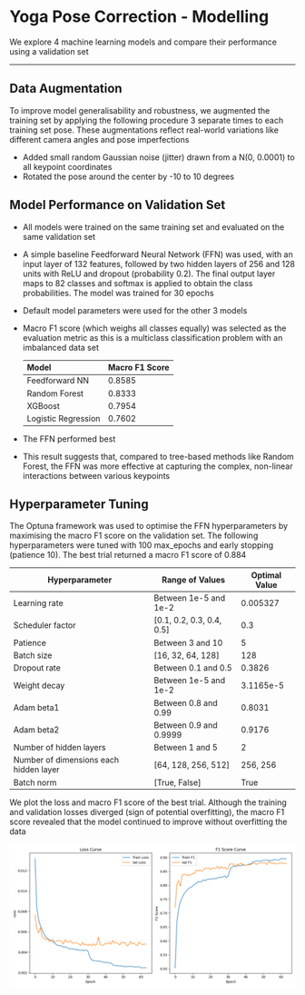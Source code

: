# Yoga Pose Correction - Modelling

We explore 4 machine learning models and compare their performance using a validation set

---

## Data Augmentation

To improve model generalisability and robustness, we augmented the training set by applying the following procedure 3 separate times to each training set pose. These augmentations reflect real-world variations like different camera angles and pose imperfections
- Added small random Gaussian noise (jitter) drawn from a N(0, 0.0001) to all keypoint coordinates
- Rotated the pose around the center by -10 to 10 degrees
 
## Model Performance on Validation Set
- All models were trained on the same training set and evaluated on the same validation set
- A simple baseline Feedforward Neural Network (FFN) was used, with an input layer of 132 features, followed by two hidden layers of 256 and 128 units with ReLU and dropout (probability 0.2). The final output layer maps to 82 classes and softmax is applied to obtain the class probabilities. The model was trained for 30 epochs
- Default model parameters were used for the other 3 models 
- Macro F1 score (which weighs all classes equally) was selected as the evaluation metric as this is a multiclass classification problem with an imbalanced data set
  
  | Model               | Macro F1 Score |
  |---------------------|----------------|
  | Feedforward NN      | 0.8585         |
  | Random Forest       | 0.8333         |
  | XGBoost             | 0.7954         |
  | Logistic Regression | 0.7602         |

- The FFN performed best
- This result suggests that, compared to tree-based methods like Random Forest, the FFN was more effective at capturing the complex, non-linear interactions between various keypoints

## Hyperparameter Tuning 

The Optuna framework was used to optimise the FFN hyperparameters by maximising the macro F1 score on the validation set. The following hyperparameters were tuned with 100 max_epochs and early stopping (patience 10). The best trial returned a macro F1 score of 0.884
  
  | Hyperparameter                         | Range of Values           | Optimal Value |
  |----------------------------------------|---------------------------|---------------|
  | Learning rate                          | Between 1e-5 and 1e-2     | 0.005327      |  
| Scheduler factor                       | [0.1, 0.2, 0.3, 0.4, 0.5] | 0.3           |
| Patience                               | Between 3 and 10          | 5             |
| Batch size                             | [16, 32, 64, 128]         | 128           |
| Dropout rate                           | Between 0.1 and 0.5       | 0.3826        |
| Weight decay                           | Between 1e-5 and 1e-2     | 3.1165e-5     |
| Adam beta1                             | Between 0.8 and 0.99      | 0.8031        |
| Adam beta2                             | Between 0.9 and 0.9999    | 0.9176        |  
| Number of hidden layers                | Between 1 and 5           | 2             |
| Number of dimensions each hidden layer | [64, 128, 256, 512]       | 256, 256      |
| Batch norm                             | [True, False]             | True          |

We plot the loss and macro F1 score of the best trial. Although the training and validation losses diverged (sign of potential overfitting), the macro F1 score revealed that the model continued to improve without overfitting the data

![loss_f1](images/loss_f1.png)
